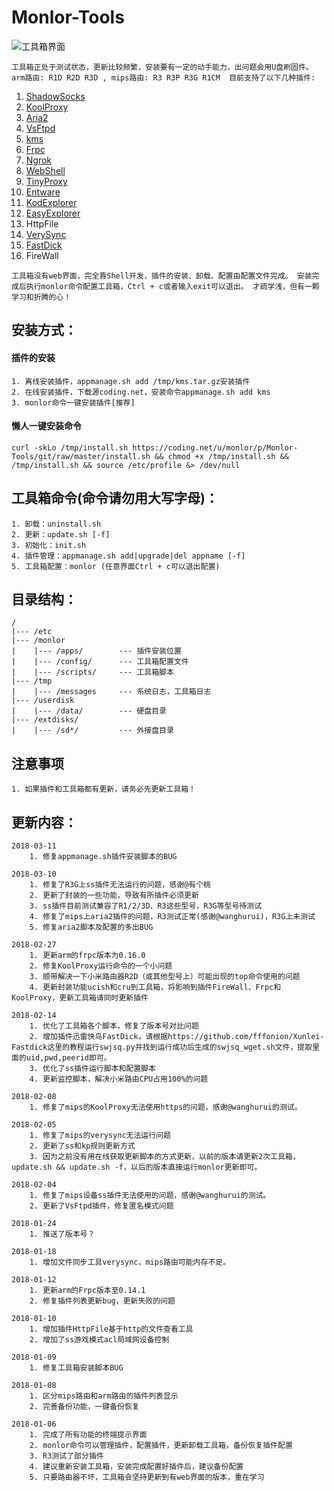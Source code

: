 # Monlor-Tools

![工具箱界面](https://raw.githubusercontent.com/monlor/Monlor-Tools/master/temp/img.png)

`工具箱正处于测试状态，更新比较频繁，安装要有一定的动手能力，出问题会用U盘刷固件。
arm路由: R1D R2D R3D , mips路由: R3 R3P R3G R1CM 
目前支持了以下几种插件:`

1. [ShadowSocks](https://github.com/shadowsocks/shadowsocks/tree/master)
2. [KoolProxy](http://koolshare.b0.upaiyun.com/)
3. [Aria2](http://aria2.github.io/)
4. [VsFtpd](https://security.appspot.com/vsftpd.html)
5. [kms](https://github.com/Wind4/vlmcsd)
6. [Frpc](https://github.com/fatedier/frp)
7. [Ngrok](https://github.com/dosgo/ngrok-c)
8. [WebShell](https://github.com/shellinabox/shellinabox)
9. [TinyProxy](https://github.com/tinyproxy/tinyproxy)
10. [Entware](https://github.com/Entware/Entware-ng)
11. [KodExplorer](https://kodcloud.com/)
12. [EasyExplorer](http://koolshare.cn/thread-129199-1-1.html)
13. HttpFile
14. [VerySync](http://verysync.com/)
15. [FastDick](https://github.com/fffonion/Xunlei-Fastdick)
16. FireWall

`工具箱没有web界面，完全靠Shell开发，插件的安装、卸载、配置由配置文件完成。
安装完成后执行monlor命令配置工具箱，Ctrl + c或者输入exit可以退出。
才疏学浅，但有一颗学习和折腾的心！`



## 安装方式：  
#### 	插件的安装
	1. 离线安装插件，appmanage.sh add /tmp/kms.tar.gz安装插件 
	2. 在线安装插件，下载源coding.net，安装命令appmanage.sh add kms
	3. monlor命令一键安装插件[推荐]

#### 	懒人一键安装命令
	curl -skLo /tmp/install.sh https://coding.net/u/monlor/p/Monlor-Tools/git/raw/master/install.sh && chmod +x /tmp/install.sh && /tmp/install.sh && source /etc/profile &> /dev/null

## 工具箱命令(命令请勿用大写字母)：
	1. 卸载：uninstall.sh
	2. 更新：update.sh [-f]
	3. 初始化：init.sh 
	4. 插件管理：appmanage.sh add|upgrade|del appname [-f]
	5. 工具箱配置：monlor (任意界面Ctrl + c可以退出配置)

## 目录结构：  
	/
	|--- /etc  
	|--- /monlor
	|    |--- /apps/        --- 插件安装位置  
	|    |--- /config/      --- 工具箱配置文件
	|    |--- /scripts/     --- 工具箱脚本
	|--- /tmp
	|    |--- /messages     --- 系统日志，工具箱日志
	|--- /userdisk
	|    |--- /data/        --- 硬盘目录
	|--- /extdisks/
	|    |--- /sd*/         --- 外接盘目录

## 注意事项
	1. 如果插件和工具箱都有更新，请务必先更新工具箱！

## 更新内容：
	2018-03-11
		1. 修复appmanage.sh插件安装脚本的BUG

	2018-03-10
		1. 修复了R3G上ss插件无法运行的问题，感谢@有个桃
		2. 更新了封装的一些功能，导致有所插件必须更新
		3. ss插件目前测试兼容了R1/2/3D、R3这些型号，R3G等型号待测试
		4. 修复了mips上aria2插件的问题，R3测试正常(感谢@wanghurui)，R3G上未测试
		5. 修复aria2脚本及配置的多出BUG

	2018-02-27
		1. 更新arm的frpc版本为0.16.0
		2. 修复KoolProxy运行命令的一个小问题
		3. 顺带解决一下小米路由器R2D（或其他型号上）可能出现的top命令使用的问题
		4. 更新封装功能ucish和cru到工具箱，将影响到插件FireWall、Frpc和KoolProxy，更新工具箱请同时更新插件

	2018-02-14
		1. 优化了工具箱各个脚本，修复了版本号对比问题
		2. 增加插件迅雷快鸟FastDick，请根据https://github.com/fffonion/Xunlei-Fastdick这里的教程运行swjsq.py并找到运行成功后生成的swjsq_wget.sh文件，提取里面的uid,pwd,peerid即可。
		3. 优化了ss插件运行脚本和配置脚本
		4. 更新监控脚本，解决小米路由CPU占用100%的问题

	2018-02-08
		1. 修复了mips的KoolProxy无法使用https的问题，感谢@wanghurui的测试。

	2018-02-05 
		1. 修复了mips的verysync无法运行问题
		2. 更新了ss和kp规则更新方式
		3. 因为之前没有用在线获取更新脚本的方式更新，以前的版本请更新2次工具箱，update.sh && update.sh -f，以后的版本直接运行monlor更新即可。

	2018-02-04
		1. 修复了mips设备ss插件无法使用的问题，感谢@wanghurui的测试。
		2. 更新了VsFtpd插件，修复匿名模式问题

	2018-01-24
		1. 推送了版本号？

	2018-01-18
		1. 增加文件同步工具verysync，mips路由可能内存不足。

	2018-01-12
		1. 更新arm的Frpc版本至0.14.1
		2. 修复插件列表更新bug，更新失败的问题

	2018-01-10
		1. 增加插件HttpFile基于http的文件查看工具
		2. 增加了ss游戏模式acl局域网设备控制

	2018-01-09
		1. 修复工具箱安装脚本BUG

	2018-01-08
		1. 区分mips路由和arm路由的插件列表显示
		2. 完善备份功能，一键备份恢复

	2018-01-06
		1. 完成了所有功能的终端提示界面
		2. monlor命令可以管理插件，配置插件，更新卸载工具箱，备份恢复插件配置
		3. R3测试了部分插件
		4. 建议重新安装工具箱，安装完成配置好插件后，建议备份配置
		5. 只要路由器不坏，工具箱会坚持更新到有web界面的版本，重在学习

	

	

	

	


	



